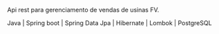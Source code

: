 Api rest para gerenciamento de vendas de usinas FV.

Java | Spring boot | Spring Data Jpa | Hibernate | Lombok | PostgreSQL
